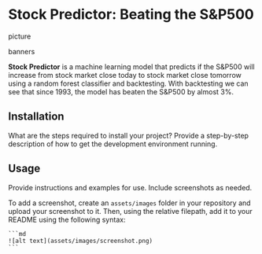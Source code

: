 # Stock Predictor: Beating the S&P500

picture

banners

**Stock Predictor** is a machine learning model that predicts if the S&P500 will increase from stock market close today to stock market close tomorrow using a random forest classifier and backtesting. With backtesting we can see that since 1993, the model has beaten the S&P500 by almost 3%.

## Installation

What are the steps required to install your project? Provide a step-by-step description of how to get the development environment running.

## Usage

Provide instructions and examples for use. Include screenshots as needed.

To add a screenshot, create an `assets/images` folder in your repository and upload your screenshot to it. Then, using the relative filepath, add it to your README using the following syntax:

    ```md
    ![alt text](assets/images/screenshot.png)
    ```

